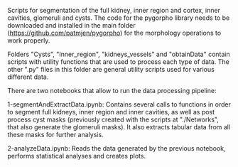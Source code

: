 
Scripts for segmentation of the full kidney, inner region and cortex, inner cavities, glomeruli and cysts.
The code for the pygorpho library needs to be downloaded and installed in the main folder (https://github.com/patmjen/pygorpho) for the morphology operations to work properly.

Folders "Cysts", "Inner_region", "kidneys_vessels" and "obtainData" contain scripts with utility functions that are used to process each type of data. The other ".py" files in this folder are general utility scripts used for various different data.

There are two notebooks that allow to run the data processing pipeline:

1-segmentAndExtractData.ipynb: Contains several calls to functions in order to segment full kidneys, inner region and inner cavities, as well as post process cyst masks (previously created with the scripts at "./Networks", that also generate the glomeruli masks). It also extracts tabular data from all these masks for further analysis.

2-analyzeData.ipynb: Reads the data generated by the previous notebook, performs statistical analyses and creates plots. 
